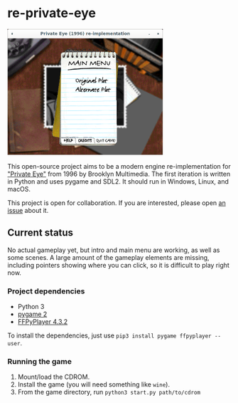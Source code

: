 # re-private-eye

<a href="https://raw.githubusercontent.com/neuromancer/re-private-eye/main/screen.png"><img src="https://raw.githubusercontent.com/neuromancer/re-private-eye/main/screen.png" width="350"/></a>

This open-source project aims to be a modern engine re-implementation for ["Private Eye"](https://www.mobygames.com/game/private-eye) from 1996 by Brooklyn Multimedia. The first iteration is written in Python and uses pygame and SDL2. It should run in Windows, Linux, and macOS.

This project is open for collaboration. If you are interested, please open [an issue](https://github.com/neuromancer/re-private-eye/issues) about it.

## Current status

No actual gameplay yet, but intro and main menu are working, as well as some scenes. A large amount of the gameplay elements are missing, including pointers showing where you can click, so it is difficult to play right now.

### Project dependencies
- Python 3
- [pygame 2](https://www.pygame.org)
- [FFPyPlayer 4.3.2](https://matham.github.io/ffpyplayer/)

To install the dependencies, just use `pip3 install pygame ffpyplayer --user`.

### Running the game
1. Mount/load the CDROM. 
2. Install the game (you will need something like `wine`). 
3. From the game directory, run `python3 start.py path/to/cdrom`
